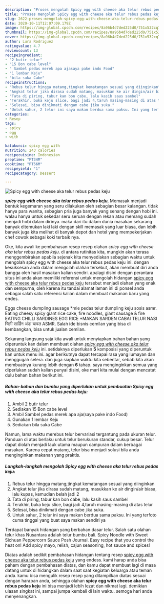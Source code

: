 ```yaml
---
description: "Proses mengolah Spicy egg with cheese aka telur rebus pedas keju, Enak"
title: "Proses mengolah Spicy egg with cheese aka telur rebus pedas keju, Enak"
slug: 2622-proses-mengolah-spicy-egg-with-cheese-aka-telur-rebus-pedas-keju-enak
date: 2020-10-11T12:07:09.179Z
image: https://img-global.cpcdn.com/recipes/8a96b4d7ded225d0/751x532cq70/spicy-egg-with-cheese-aka-telur-rebus-pedas-keju-foto-resep-utama.jpg
thumbnail: https://img-global.cpcdn.com/recipes/8a96b4d7ded225d0/751x532cq70/spicy-egg-with-cheese-aka-telur-rebus-pedas-keju-foto-resep-utama.jpg
cover: https://img-global.cpcdn.com/recipes/8a96b4d7ded225d0/751x532cq70/spicy-egg-with-cheese-aka-telur-rebus-pedas-keju-foto-resep-utama.jpg
author: Lura Rodriguez
ratingvalue: 4.7
reviewcount: 13
recipeingredient:
- "2 butir telur"
- "15 Bon cabe level"
- " Sambel pedas merek apa ajasaya pake indo Food"
- "1 lembar Keju"
- "bila suka Cabe"
recipeinstructions:
- "Rebus telur hingga matang,tingkat kematangan sesuai yang diinginkan"
- "Angkat telur jika dirasa sudah matang, masukkan ke air dingin/air biasa, lalu kupas, kemudian belah jadi 2"
- "Tata di piring, tabur kan bon cabe, lalu kasih saus sambel"
- "Terakhir, buka keju slice, bagi jadi 4,taruh masing-masing di atas telur"
- "Selesai, bisa dinikmati dengan cabe jika suka."
- "Untuk sahur, 2 telur ini saya makan berdua sama paksu. Ini yang terfoto cuma tinggal yang buat saya makan sendiri ya"
categories:
- Resep
tags:
- spicy
- egg
- with

katakunci: spicy egg with 
nutrition: 243 calories
recipecuisine: Indonesian
preptime: "PT34M"
cooktime: "PT56M"
recipeyield: "1"
recipecategory: Dessert

---
```



![Spicy egg with cheese aka telur rebus pedas keju](https://img-global.cpcdn.com/recipes/8a96b4d7ded225d0/751x532cq70/spicy-egg-with-cheese-aka-telur-rebus-pedas-keju-foto-resep-utama.jpg)

<b><i>spicy egg with cheese aka telur rebus pedas keju</i></b>, Memasak menjadi bentuk kegemaran yang seru dilakukan oleh sebagian besar kalangan. tidak hanya para wanita, sebagian pria juga banyak yang senang dengan hobi ini. walau hanya untuk sekedar seru seruan dengan rekan atau memang sudah menjadi hobi dalam dirinya. maka dari itu dalam dunia masakan sekarang banyak ditemukan laki laki dengan skill memasak yang luar biasa, dan lebih banyak juga kita melihat di banyak depot dan hotel yang mempekerjakan chef cowok sebagai koki terbaik nya.

Oke, kita awali ke pembahasan resep resep olahan <i>spicy egg with cheese aka telur rebus pedas keju</i>. di antara rutinitas kita, mungkin akan terasa menggembirakan apabila sejenak kita menyediakan sebagian waktu untuk mengolah spicy egg with cheese aka telur rebus pedas keju ini. dengan kesuksesan anda dalam mengolah olahan tersebut, akan membuat diri anda bangga oleh hasil masakan kalian sendiri. apalagi disini dengan perantara situs ini anda akan memiliki referensi untuk mengolah hidangan <u>spicy egg with cheese aka telur rebus pedas keju</u> tersebut menjadi olahan yang enak dan sempurna, oleh karena itu tandai alamat laman ini di ponsel anda sebagai salah satu referensi kalian dalam membuat makanan baru yang endes.

Eggs cheese dumpling sausage *mie pedas telur dumpling keju sosis asmr. Eating cheesy spicy giant rice cake, fire noodles, giant sausage &amp; fire EATING CHILLI SARDINES EGG RICE *MAKAN SARDEN CABAI TELUR NASI चिली सार्डिन अंडा चावल ASMR. Salah ide bisnis cemilan yang bisa di kembangkan, bisa untuk jualan cemilan.


Sekarang langsung saja kita awali untuk menyiapkan bahan bahan yang diperuntuk kan dalam membuat olahan <u><i>spicy egg with cheese aka telur rebus pedas keju</i></u> ini. setidaknya diperlukan <b>5</b> komposisi yang diperuntuk kan untuk menu ini. agar berikutnya dapat tercapai rasa yang lumayan dan menggugah selera. dan juga siapkan waktu kita sebentar, sebab kita akan membuatnya kurang lebih dengan <b>6</b> tahap. saya menginginkan semua yang diperlukan sudah kalian punyai disini, oke mari kita mulai dengan mencatat dulu bahan bahan berikut ini.

<!--inarticleads1-->

##### Bahan-bahan dan bumbu yang diperlukan untuk pembuatan Spicy egg with cheese aka telur rebus pedas keju:

1. Ambil 2 butir telur
1. Sediakan 15 Bon cabe level
1. Ambil  Sambel pedas merek apa aja(saya pake indo Food)
1. Gunakan 1 lembar Keju
1. Sediakan bila suka Cabe


Namun, lama waktu merebus telur bervariasi tergantung pada ukuran telur. Panduan di atas berlaku untuk telur berukuran standar, cukup besar. Telur dapat diolah menjadi lauk utama maupun campuran dalam berbagai masakan. Karena cepat matang, telur bisa menjadi solusi bila anda menginginkan makanan yang praktis. 

<!--inarticleads2-->

##### Langkah-langkah mengolah Spicy egg with cheese aka telur rebus pedas keju:

1. Rebus telur hingga matang,tingkat kematangan sesuai yang diinginkan
1. Angkat telur jika dirasa sudah matang, masukkan ke air dingin/air biasa, lalu kupas, kemudian belah jadi 2
1. Tata di piring, tabur kan bon cabe, lalu kasih saus sambel
1. Terakhir, buka keju slice, bagi jadi 4,taruh masing-masing di atas telur
1. Selesai, bisa dinikmati dengan cabe jika suka.
1. Untuk sahur, 2 telur ini saya makan berdua sama paksu. Ini yang terfoto cuma tinggal yang buat saya makan sendiri ya


Terdapat banyak hidangan yang berbahan dasar telur. Salah satu olahan telur khas Nusantara adalah telur bumbu bali. Spicy Noodle with Sweet Sichuan Peppercorn Sauce Posh Journal. Easy recipe that you control the heat on! Add spicy mayo, relish, cajun seasoning, hot sauce and spices! 

Diatas adalah sedikit pembahasan hidangan tentang resep <u>spicy egg with cheese aka telur rebus pedas keju</u> yang endess. kami harap anda bisa paham dengan pembahasan diatas, dan kamu dapat membuat lagi di masa datang untuk di hidangkan dalam saat saat kegiatan keluarga atau teman anda. kamu bisa mengulik resep resep yang ditampilkan diatas sesuai dengan harapan anda, sehingga olahan <b>spicy egg with cheese aka telur rebus pedas keju</b> ini bisa menjadi lebih lezat dan nikmat lagi. demikian ulasan singkat ini, sampai jumpa kembali di lain waktu. semoga hari anda menyenangkan.
